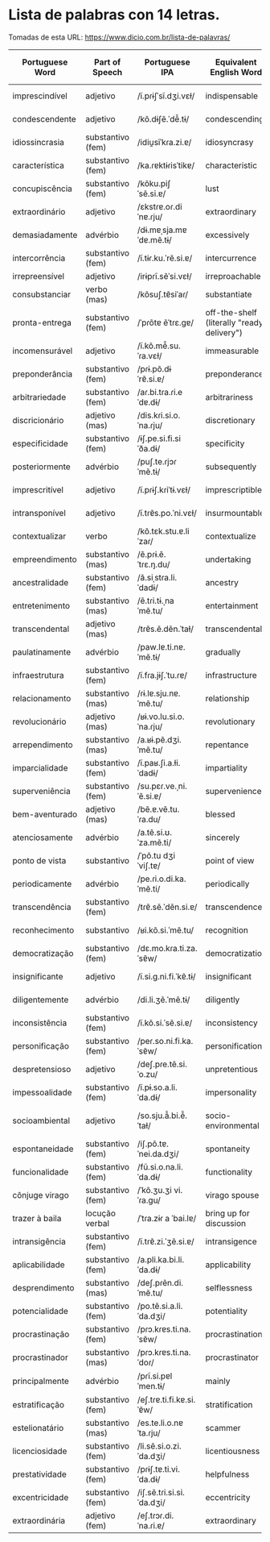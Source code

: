 # Lista de palabras con 14 letras.

Tomadas de esta URL: https://www.dicio.com.br/lista-de-palavras/ 

| Portuguese Word     | Part of Speech     | Portuguese IPA          | Equivalent English Word    | English IPA (USA)       | Equivalent Spanish Word | Spanish IPA (Latin American) | Word No. |
|---------------------|--------------------|-------------------------|---------------------------|-------------------------|-------------------------|-----------------------------|----------|
| imprescindível      | adjetivo           | /ĩ.pɾɨʃˈsĩ.dʒi.vɛɫ/   | indispensable             | /ˌɪndɪˈspɛnsəbəl/      | imprescindible         | /impɾesinˈdible/   |          |
| condescendente     | adjetivo           | /kõ.dɨʃẽ.ˈdẽ̃.tɨ/     | condescending             | /ˌkɑndɪˈsɛndɪŋ/        | condescendiente       | /kondethenˈdjente/ |          |
| idiossincrasia     | substantivo (fem)  | /idiu̯sĩˈkɾa.zi.ɐ/      | idiosyncrasy              | /ˌɪdiəˈsɪŋkrəsi/       | idiosincrasia         | /idjosinˈkɾasja/   |          |
| característica     | substantivo (fem)  | /ka.ɾɐktɨɾisˈtikɐ/     | characteristic            | /ˌkærɪktəˈrɪstɪk/     | característica         | /karakteˈɾistika/  |          |
| concupiscência     | substantivo (fem)  | /kõku.piʃˈsẽ.si.ɐ/     | lust                      | /lʌst/                  | concupiscencia         | /konkupisˈθjenθja/ |          |
| extraordinário     | adjetivo           | /ɛkstɾɐ.oɾ.diˈnɐ.ɾju/   | extraordinary             | /ɪkˌstrɔrdəˈnɛri/     | extraordinario         | /ekstɾaoɾðiˈnaɾjo/ |          |
| demasiadamente     | advérbio           | /dɨ.mɐˌsja.mɐˈdɐ.mẽ.tɨ/ | excessively               | /ɪkˈsɛsɪvli/            | demasiadamente         | /demaˌsjaˈðamente/ |          |
| intercorrência     | substantivo (fem)  | /ĩ.tɨɾ.ku.ˈrẽ.si.ɐ/     | intercurrence             | /ˌɪntərˈkɜːrəns/      | intercurrencia         | /intɛrkurˈɛnsja/   |          |
| irrepreensível     | adjetivo           | /irɨpɾĩ.sẽˈsi.vɛɫ/     | irreproachable            | /ˌɪrɪˈproʊtʃəbl/      | irreprochable         | /irɛproˈʧable/    |          |
| consubstanciar     | verbo (mas)        | /kõsuʃ.tɐ̃siˈaɾ/       | substantiate              | /səbˈstænʃiˌeɪt/       | consubstanciar         | /konsubstanˈθjaɾ/ |          |
| pronta-entrega     | substantivo (fem)  | /ˈpɾõtɐ ẽˈtɾɛ.ɡɐ/     | off-the-shelf (literally "ready delivery") | /ˌɔf ðə ˈʃɛlf/ | pronta entrega         | /ˈpɾonta enˈtɾeɣa/ |          |
| incomensurável     | adjetivo           | /ĩ.kõ.mẽ̃.su.ˈɾa.vɛɫ/  | immeasurable              | /ɪˈmɛʒərəbəl/           | inmensurable          | /inmensuɾaˈble/    |          |
| preponderância     | substantivo (fem)| /pɾɨ.põ.dɨˈrɐ̃.si.ɐ/     | preponderance             | /prɪˈpɒndərəns/           | preponderancia          | /preponeˈðɾansja/   |          |
| arbitrariedade    | substantivo (fem)| /aɾ.bi.tɾa.ɾi.eˈdɐ.dɨ/    | arbitrariness             | /ˌɑrˈbɪtrərɪnəs/         | arbitrariedad           | /arbitraɾjeˈðað/   |          |
| discricionário    | adjetivo (mas)   | /dis.kɾi.si.o.ˈna.ɾju/    | discretionary             | /dɪˈskrɛʃəˌnɛri/         | discrecionario          | /diskɾesjoˈnaɾjo/   |          |
| especificidade    | substantivo (fem)| /ɨʃ.pe.si.fi.siˈða.dɨ/   | specificity               | /ˌspɛsɪˈfɪsəti/          | especificidad           | /espesifisiˈðað/   |          |
| posteriormente    | advérbio         | /puʃ.te.ɾjɔɾˈmẽ.tɨ/     | subsequently              | /ˈsʌbsɪkwəntli/          | posteriormente          | /posteɾjoɾmenˈte/  |          |
| imprescritível    | adjetivo         | /ĩ.pɾɨʃ.kɾiˈtɨ.vɛɫ/     | imprescriptible           | /ɪmprɪˈskrɪptəbl/         | imprescriptible         | /impreskɾipˈtible/ |          |
| intransponível    | adjetivo         | /ĩ.tɾɐ̃s.po.ˈni.vɛɫ/     | insurmountable           | /ˌɪnsərˈmaʊntəbəl/       | intransponible          | /intranspoˈnible/  |          |
| contextualizar    | verbo            | /kõ.tɛk.stu.ɐ.liˈzaɾ/    | contextualize             | /kənˈtɛkstjuəˌlaɪz/      | contextualizar          | /kontekstwaliˈsaɾ/ |          |
| empreendimento    | substantivo (mas)| /ẽ.pɾɨ.ẽ.ˈtɾɛ.ŋ.du/     | undertaking               | /ˌʌndərˈteɪkɪŋ/          | emprendimiento          | /emprendiˈmjento/  |          |
| ancestralidade    | substantivo (fem)| /ã.siˌstɾa.li.ˈdadɨ/    | ancestry                  | /ˈænˌsɛstri/             | ancestralidad           | /ansesˌtɾaliˈðað/  |          |
| entretenimento     | substantivo (mas)| /ẽ.tɾi.tɨ.ˌnaˈmẽ.tu/    | entertainment             | /ˌɛntərˈteɪnmənt/        | entretenimiento         | /entreteˈnimiento/ |          |
| transcendental    | adjetivo (mas)   | /tɾɐ̃s.ẽ.dẽn.ˈtaɫ/      | transcendental            | /ˌtrænsɛnˈdɛntəl/         | transcendental          | /transendenˈtal/   |          |
| paulatinamente    | advérbio         | /paw.lɐ.ti.nɐ.ˈmẽ.tɨ/   | gradually                 | /ˈɡrædʒuəli/             | paulatinamente          | /pawlaˌtinaˈmente/ |          |
| infraestrutura    | substantivo (fem)| /ĩ.fɾa.jɨʃ.ˈtu.ɾɐ/       | infrastructure            | /ˌɪnfrəˈstrʌktʃər/       | infraestructura         | /infɾaeˈstruktura/ |          |
| relacionamento    | substantivo (mas)| /ɾɨ.lɐ.sju.nɐ.ˈmẽ.tu/    | relationship              | /rɪˈleɪʃənʃɪp/           | relacionamiento         | /re-lah-sjo-namjen-to/ |          |
| revolucionário    | adjetivo (mas)   | /ʁɨ.vo.lu.si.o.ˈna.ɾju/  | revolutionary             | /ˌrɛvəˈluʃəˌnɛri/        | revolucionario          | /re-vo-loo-sjo-nah-reeo/ |          |
| arrependimento    | substantivo (mas)| /a.ʁɨ.pẽ.dʒi.ˈmẽ.tu/    | repentance                | /rɪˈpɛntəns/             | arrepentimiento         | /a-re-pen-tee-myen-to/ |          |
| imparcialidade    | substantivo (fem)| /ĩ.paʁ.ʃi.a.ɫi.ˈdadɨ/   | impartiality              | /ˌɪmˌpɑrʃiˈæləti/        | imparcialidad          | /impar-sja-lee-dahd/ |          |
| superveniência    | substantivo (fem)| /su.pɛɾ.ve.ˌni.ˈẽ.si.ɐ/ | supervenience             | /ˌsuːpərˈviːniəns/        | superveniencia         | /su-per-ve-njen-thyah/ |          |
| bem-aventurado    | adjetivo (mas)   | /bẽ.ɐ.vẽ.tu.ˈɾa.du/     | blessed                   | /blɛst/                   | bienaventurado          | /bjena-ven-tu-ra-do/ |          |
| atenciosamente    | advérbio        | /a.tẽ.si.ʊ.ˈza.mẽ.ti/   | sincerely                  | /sɪnˈsɪrəli/             | atentamente              | /atenˈtamente/            |          |
| ponto de vista    | substantivo     | /ˈpõ.tu dʒi ˈviʃ.tɐ/     | point of view              | /pɔɪnt ʌv vjuː/           | punto de vista           | /ˈpunto de ˈbista/        |          |
| periodicamente    | advérbio        | /pe.ɾi.o.di.ka.ˈmẽ.ti/   | periodically               | /ˌpɪriəˈdɒdɪkəli/        | periódicamente           | /pe.ˌɾjoðikaˈmente/       |          |
| transcendência    | substantivo (fem)| /tɾɐ̃.sẽ.ˈdẽn.si.ɐ/     | transcendence              | /trænˈsɛndəns/            | trascendencia            | /tɾasenˈdenθja/           |          |
| reconhecimento    | substantivo     | /ʁi.kõ.si.ˈmẽ.tu/        | recognition                | /ˌrɛkəɡˈnɪʃən/           | reconocimiento           | /rekonosjeˈmjento/        |          |
| democratização    | substantivo (fem)| /dɛ.mo.kɾa.ti.za.ˈsɐ̃w/  | democratization            | /dɪˌmɑːkrətaɪˈzeɪʃən/    | democratización          | /demokratizaˈsjon/        |          |
| insignificante    | adjetivo        | /ĩ.si.ɡ.ni.fi.ˈkɐ̃.tɨ/   | insignificant              | /ˌɪnsɪɡˈnɪfɪkənt/        | insignificante           | /insijni-fiˈkante/        |          |
| diligentemente    | advérbio        | /di.li.ʒẽ.ˈmẽ.tɨ/       | diligently                 | /ˈdɪlɪdʒəntli/            | diligentemente           | /di.li.ʒenˈtemente/       |          |
| inconsistência    | substantivo (fem)| /ĩ.kõ.si.ˈsẽ.si.ɐ/     | inconsistency              | /ˌɪnkənˈsɪstənsi/        | inconsistencia           | /inkonsistenˈθja/        |          |
| personificação    | substantivo (fem)| /peɾ.so.ni.fi.ka.ˈsɐ̃w/  | personification            | /pərˌsɑːnɪfɪˈkeɪʃən/     | personificación          | /peɾsonifikasiˈon/        |          |
| despretensioso       | adjetivo          | /deʃ.pɾe.tẽ.si.ˈo.zu/  | unpretentious            | /ʌnprɪˈtɛnʃəs/           | despretensioso           | /despretensiˈoso/         |          |
| impessoalidade       | substantivo (fem) | /ĩ.pɨ.so.a.li.ˈda.dɨ/   | impersonality            | /ˌɪmpərˌsəˈnæləti/      | impersonalidad           | /impeɾsonaliˈdad/         |          |
| socioambiental      | adjetivo          | /so.sju.ã̃.bi.ẽ̃.ˈtaɫ/ | socio-environmental      | /ˌsoʊsiəʊɪnˌvaɪrənˈmɛntəl/ | socioambiental           | /sosjoamˌbjentaˈal/      |          |
| espontaneidade       | substantivo (fem) | /iʃ.põ.tɐ.ˈnei.da.dʒi/  | spontaneity              | /spɑnˈteɪniəti/           | espontaneidad            | /esponˌtaneiˈðað/         |          |
| funcionalidade       | substantivo (fem) | /fũ.si.o.na.li.ˈda.dɨ/ | functionality            | /ˌfʌŋkʃəˌnæləˈtɪti/     | funcionalidad            | /funθjonalidaˈð/         |          |
| cônjuge virago       | substantivo (fem) | /ˈkõ.ʒu.ʒi vi.ˈɾa.ɡu/  | virago spouse            | /vɪˈreɪɡoʊ spaʊs/        | cónyuge virago           | /ˈkonʝuɣe viˈɾaɣo/       |          |
| trazer à baila       | locução verbal    | /ˈtɾa.zɨɾ a ˈbai.lɐ/    | bring up for discussion  | /brɪŋ ʌp fɔr dɪˈskʌʃən/   | traer a colación         | /tɾaˈeɾ a kolaˈsjon/      |          |
| intransigência       | substantivo (fem) | /ĩ.tɾɐ̃.zi.ˈʒẽ.si.ɐ/   | intransigence            | /ɪnˈtrænsɪdʒəns/         | intransigencia           | /intɾansiˈxensja/         |          |
| aplicabilidade       | substantivo (fem) | /a.pli.ka.bi.li.ˈda.dɨ/ | applicability            | /ˌæplɪkəˌbɪləˈtɪti/      | aplicabilidad            | /aplikabiˈliðað/         |          |
| desprendimento       | substantivo (mas) | /deʃ.pɾẽn.di.ˈmẽ.tu/   | selflessness             | /ˌsɛlfˈlɛs.nəs/           | desprendimiento          | /despɾendimiˈento/        |          |
| potencialidade    | substantivo (fem) | /po.tẽ.si.a.li.ˈda.dʒi/ | potentiality             | /pəˌtɛnʃiˈæləti/         | potencialidad            | /potenθialidad/         |          |
| procrastinação   | substantivo (fem) | /pɾɔ.kɾɐs.ti.na.ˈsɐ̃w/  | procrastination          | /proʊˌkræs.tɪˈneɪʃən/    | procrastinación          | /prokɾastinaˈθjon/       |          |
| procrastinador   | substantivo (mas) | /pɾɔ.kɾɐs.ti.na.ˈdoɾ/  | procrastinator           | /proʊˈkræs.təˌneɪ.tər/   | procrastinador           | /prokɾastinaˈðoɾ/       |          |
| principalmente   | advérbio       | /pɾĩ.si.pɐlˈmen.tɨ/     | mainly                   | /ˈmeɪnli/                 | principalmente           | /pɾinθipalˈmen̩te/      |          |
| estratificação   | substantivo (fem) | /eʃ.tɾɐ.ti.fi.kɐ.si.ˈɐ̃w/ | stratification           | /ˌstrætɪfɪˈkeɪʃən/      | estratificación           | /estɾatifikasiˈon/      |          |
| estelionatário   | substantivo (mas) | /es.te.li.o.nɐˈta.ɾju/   | scammer                  | /ˈskæmər/                | estafador                 | /estafaˈðoɾ/             |          |
| licenciosidade   | substantivo (fem) | /li.sẽ.si.o.zi.ˈda.dʒi/ | licentiousness           | /lɪˈsɛnʃəsˌnəs/          | licenciosidad            | /lisensjoˈsiðad/        |          |
| prestatividade   | substantivo (fem) | /pɾɨʃ.tɐ.ti.vi.ˈda.dɨ/  | helpfulness              | /ˈhɛlpfəlnəs/            | prestatividad            | /prestatiβiˈðað/        |          |
| excentricidade   | substantivo (fem) | /iʃ.sẽ.tɾi.si.si.ˈda.dʒi/ | eccentricity            | /ɪkˌsɛnˈtrɪsəti/          | excentricidad            | /ekstentɾisiˈðað/      |          |
| extraordinária   | adjetivo (fem) | /eʃ.tɾɔɾ.di.ˈna.ɾi.ɐ/  | extraordinary            | /ɪkˈstrɔrdəˌnɛri/        | extraordinaria            | /ekstɾaoɾdiˈnaɾja/      |          |
